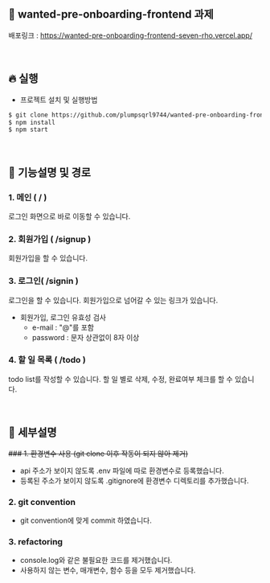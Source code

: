 ## 📕 wanted-pre-onboarding-frontend 과제
배포링크 : https://wanted-pre-onboarding-frontend-seven-rho.vercel.app/

<br>

## 🔥 실행
* 프로젝트 설치 및 실행방법
```html
$ git clone https://github.com/plumpsqrl9744/wanted-pre-onboarding-frontend.git
$ npm install
$ npm start
```
<br>

## 🔨 기능설명 및 경로
### 1. 메인 ( / )
로그인 화면으로 바로 이동할 수 있습니다.

### 2. 회원가입 ( /signup )
회원가입을 할 수 있습니다.

### 3. 로그인( /signin )
로그인을 할 수 있습니다. 회원가입으로 넘어갈 수 있는 링크가 있습니다.

* 회원가입, 로그인 유효성 검사
  * e-mail : "@"를 포함
  * password : 문자 상관없이 8자 이상
### 4. 할 일 목록 ( /todo )
todo list를 작성할 수 있습니다. 할 일 별로 삭제, 수정, 완료여부 체크를 할 수 있습니다.

<br>

## 💁 세부설명
<del>### 1. 환경변수 사용 (git clone 이후 작동이 되지 않아 제거)
* api 주소가 보이지 않도록 .env 파일에 따로 환경변수로 등록했습니다.
* 등록된 주소가 보이지 않도록 .gitignore에 환경변수 디렉토리를 추가했습니다.</del>
### 2. git convention
* git convention에 맞게 commit 하였습니다.
### 3. refactoring
* console.log와 같은 불필요한 코드를 제거했습니다.
* 사용하지 않는 변수, 매개변수, 함수 등을 모두 제거했습니다.